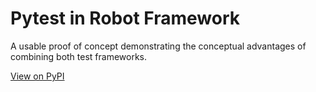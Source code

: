 # Pytest in Robot Framework
A usable proof of concept demonstrating the conceptual advantages of combining both test frameworks.

[View on PyPI](https://pypi.org/project/pytest-in-robotframework/)